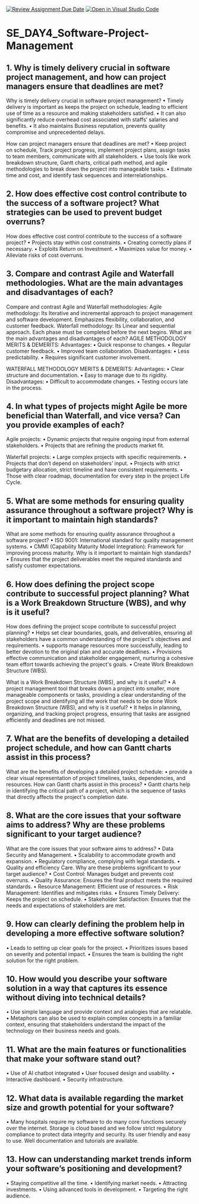 [![Review Assignment Due Date](https://classroom.github.com/assets/deadline-readme-button-22041afd0340ce965d47ae6ef1cefeee28c7c493a6346c4f15d667ab976d596c.svg)](https://classroom.github.com/a/9pw6JKcu)
[![Open in Visual Studio Code](https://classroom.github.com/assets/open-in-vscode-2e0aaae1b6195c2367325f4f02e2d04e9abb55f0b24a779b69b11b9e10269abc.svg)](https://classroom.github.com/online_ide?assignment_repo_id=16263391&assignment_repo_type=AssignmentRepo)
# SE_DAY4_Software-Project-Management
## 1. Why is timely delivery crucial in software project management, and how can project managers ensure that deadlines are met?
Why is timely delivery crucial in software project management?
•	Timely delivery is important as keeps the project on schedule, leading to efficient use of time as a resource and making stakeholders satisfied. 
•	It can also significantly reduce overhead cost associated with staffs’ salaries and benefits. 
•	It also maintains Business reputation, prevents quality compromise and unprecedented delays. 

How can project managers ensure that deadlines are met?
•	Keep project on schedule, Track project progress, implement project plans, assign tasks to team members, communicate with all stakeholders.
•	Use tools like work breakdown structure, Gantt charts, critical path method, and agile methodologies to break down the project into manageable tasks.
•	Estimate time and cost, and identify task sequences and interrelationships.

## 2. How does effective cost control contribute to the success of a software project? What strategies can be used to prevent budget overruns?
How does effective cost control contribute to the success of a software project?
•	Projects stay within cost constraints.
•	Creating correctly plans if necessary.
•	Exploits Return on Investment.
•	Maximizes value for money.
•	Alleviate risks of cost overruns.

## 3. Compare and contrast Agile and Waterfall methodologies. What are the main advantages and disadvantages of each?
Compare and contrast Agile and Waterfall methodologies:
Agile methodology: 
Its Iterative and incremental approach to project management and software development. Emphasizes flexibility, collaboration, and customer feedback.
Waterfall methodology: 
Its Linear and sequential approach. Each phase must be completed before the next begins.
What are the main advantages and disadvantages of each?
AGILE METHODOLOGY MERITS & DEMERITS: 
Advantages:
•	Quick response to changes.
•	 Regular customer feedback.
•	 Improved team collaboration.
Disadvantages:
•	Less predictability.
•	Requires significant customer involvement.

WATERFALL METHODOLOGY MERITS & DEMERITS: 
Advantages:
•	Clear structure and documentation.
•	Easy to manage due to its rigidity.
 Disadvantages:
•	Difficult to accommodate changes.
•	Testing occurs late in the process.

## 4. In what types of projects might Agile be more beneficial than Waterfall, and vice versa? Can you provide examples of each?
Agile projects:
•	Dynamic projects that require ongoing input from external stakeholders.
•	Projects that are refining the products market fit.

Waterfall projects:
•	Large complex projects with specific requirements.
•	Projects that don’t depend on stakeholders’ input.
•	Projects with strict budgetary allocation, strict timeline and have consistent requirements.
•	Those with clear roadmap, documentation for every step in the project Life Cycle.
## 5. What are some methods for ensuring quality assurance throughout a software project? Why is it important to maintain high standards?
What are some methods for ensuring quality assurance throughout a software project?
•	ISO 9001: International standard for quality management systems.
•	CMMI (Capability Maturity Model Integration): Framework for improving process maturity.
Why is it important to maintain high standards?
•	Ensures that the project deliverables meet the required standards and satisfy customer expectations.

## 6. How does defining the project scope contribute to successful project planning? What is a Work Breakdown Structure (WBS), and why is it useful?
How does defining the project scope contribute to successful project planning?
•	Helps set clear boundaries, goals, and deliverables, ensuring all stakeholders have a common understanding of the project's objectives and requirements.
•	supports manage resources more successfully, leading to better devotion to the original plan and accurate deadlines.
•	Provisions effective communication and stakeholder engagement, nurturing a cohesive team effort towards achieving the project's goals.
•	Create Work Breakdown Structure (WBS).

What is a Work Breakdown Structure (WBS), and why is it useful?
•	A project management tool that breaks down a project into smaller, more manageable components or tasks, providing a clear understanding of the project scope and identifying all the work that needs to be done
Work Breakdown Structure (WBS), and why is it useful?
•	It helps in planning, organizing, and tracking project progress, ensuring that tasks are assigned efficiently and deadlines are not missed.


## 7. What are the benefits of developing a detailed project schedule, and how can Gantt charts assist in this process?
What are the benefits of developing a detailed project schedule:
•	provide a clear visual representation of project timelines, tasks, dependencies, and resources.
How can Gantt charts assist in this process?
•	Gantt charts help in identifying the critical path of a project, which is the sequence of tasks that directly affects the project's completion date.

## 8. What are the core issues that your software aims to address? Why are these problems significant to your target audience?
What are the core issues that your software aims to address?
•	Data Security and Management.
•	Scalability to accommodate growth and expansion.
•	Regulatory compliance, complying with legal standards.
•	Quality and efficiency Care.
Why are these problems significant to your target audience?
•	Cost Control: Manages budget and prevents cost overruns.
•	Quality Assurance: Ensures the final product meets the required standards.
•	Resource Management: Efficient use of resources.
•	Risk Management: Identifies and mitigates risks.
•	Ensures Timely Delivery: Keeps the project on schedule.
•	Stakeholder Satisfaction: Ensures that the needs and expectations of stakeholders are met.
## 9. How can clearly defining the problem help in developing a more effective software solution?
•	Leads to setting up clear goals for the project.
•	Prioritizes issues based on severity and potential impact.
•	Ensures the team is building the right solution for the right problem.
## 10. How would you describe your software solution in a way that captures its essence without diving into technical details?
•	Use simple language and provide context and analogies that are relatable.
•	Metaphors can also be used to explain complex concepts in a familiar context, ensuring that stakeholders understand the impact of the technology on their business needs and goals.
## 11. What are the main features or functionalities that make your software stand out?
•	Use of AI chatbot integrated
•	User focused design and usability.
•	Interactive dashboard.
•	Security infrastructure.
## 12. What data is available regarding the market size and growth potential for your software?
•	Many hospitals require my software to do many core functions securely over the internet. Storage is cloud based and we follow strict regulatory compliance to protect data integrity and security. Its user friendly and easy to use. Well documentation and tutorials are available.

## 13. How can understanding market trends inform your software’s positioning and development?
•	Staying competitive all the time.
•	Identifying market needs.
•	Attracting investments.
•	Using advanced tools in development.
•	Targeting the right audience.
